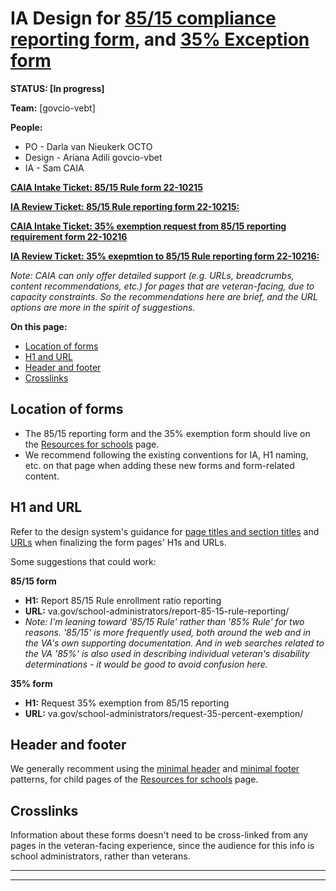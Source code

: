 # IA Design for [85/15 compliance reporting form](https://www.vba.va.gov/pubs/forms/vba-22-10215-are.pdf), and [35% Exception form](https://www.vba.va.gov/pubs/forms/vba-22-10216-are.pdf)

**STATUS: [In progress]**

**Team:** [govcio-vebt]

**People:** 

- PO - Darla van Nieukerk OCTO
- Design - Ariana Adili govcio-vbet
- IA - Sam CAIA

[**CAIA Intake Ticket: 85/15 Rule form 22-10215**](https://github.com/department-of-veterans-affairs/va.gov-team/issues/92591) 

[**IA Review Ticket: 85/15 Rule reporting form 22-10215:** ](https://github.com/department-of-veterans-affairs/va.gov-team/issues/92142)

[**CAIA Intake Ticket: 35% exemption request from 85/15 reporting requirement form 22-10216**](https://github.com/department-of-veterans-affairs/va.gov-team/issues/92587) 

[**IA Review Ticket: 35% exepmtion to 85/15 Rule reporting form 22-10216:** ](https://github.com/department-of-veterans-affairs/va.gov-team/issues/92143)

*Note: CAIA can only offer detailed support (e.g. URLs, breadcrumbs, content recommendations, etc.) for pages that are veteran-facing, due to capacity constraints. So the recommendations here are brief, and the URL options are more in the spirit of suggestions.*


**On this page:**
- [Location of forms](#location-of-forms)
- [H1 and URL](#H1-and-URL)
- [Header and footer](#header-and-footer)
- [Crosslinks](#crosslinks)


## <a name="location-of-forms"></a>Location of forms<br>

- The 85/15 reporting form and the 35% exemption form should live on the [Resources for schools](https://www.va.gov/school-administrators/) page. 
- We recommend following the existing conventions for IA, H1 naming, etc. on that page when adding these new forms and form-related content. 

## <a name="H1 and URL"></a>H1 and URL<br>

Refer to the design system's guidance for [page titles and section titles](https://design.va.gov/content-style-guide/page-titles-and-section-titles) and [URLs](https://design.va.gov/components/url-standards/) when finalizing the form pages' H1s and URLs.

Some suggestions that could work:

**85/15 form**
- **H1:** Report 85/15 Rule enrollment ratio reporting
- **URL:** va.gov/school-administrators/report-85-15-rule-reporting/
- *Note: I'm leaning toward '85/15 Rule' rather than '85% Rule' for two reasons. '85/15' is more frequently used, both around the web and in the VA's own supporting documentation. And in web searches related to the VA '85%' is also used in describing individual veteran's disability determinations - it would be good to avoid confusion here.*

  
**35% form**
- **H1:** Request 35% exemption from 85/15 reporting
- **URL:** va.gov/school-administrators/request-35-percent-exemption/


  
## <a name="header and footer"></a>Header and footer<br>

We generally recomment using the [minimal header](https://design.va.gov/components/header/header-minimal) and [minimal footer](https://design.va.gov/components/footer/footer-minimal) patterns, for child pages of the [Resources for schools](https://www.va.gov/school-administrators/) page.

## <a name="crosslinks"></a>Crosslinks<br>

Information about these forms doesn't need to be cross-linked from any pages in the veteran-facing experience, since the  audience for this info is school administrators, rather than veterans.



<hr>
<hr>
